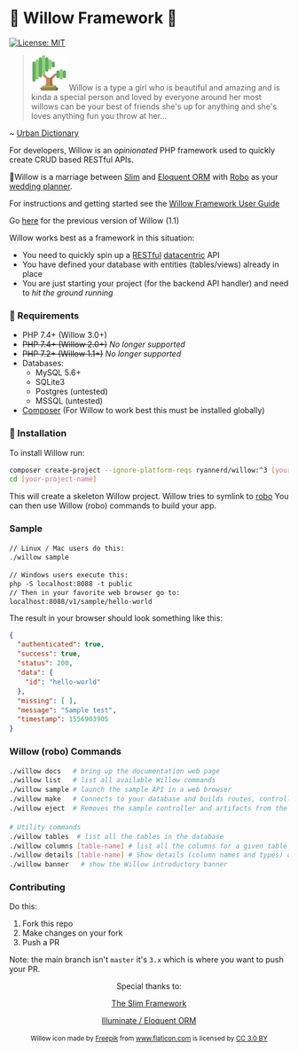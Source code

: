 # 🌳 Willow Framework 🌳

[![License: MIT](https://img.shields.io/badge/License-MIT-yellow.svg)](https://opensource.org/licenses/MIT)

>[![willow](https://raw.githubusercontent.com/RyanNerd/willow/master/willow.png)](https://willow.plexie.com/app/#/public/project/f66cdc9e-18dd-419c-8575-0c8901152cd3) Willow is a type a girl who is beautiful and amazing and is kinda a special person and loved by everyone around her
>most willows can be your best of friends she's up for anything and she's loves anything fun you throw at her...

~ [Urban Dictionary](https://www.urbandictionary.com/define.php?term=Willow)

For developers, Willow is an _opinionated_ PHP framework used to quickly create CRUD based RESTful APIs.

💒Willow is a marriage between [Slim](http://slimframework.com) and [Eloquent ORM](https://github.com/illuminate/database)
with [Robo](http://robo.li/) as your [wedding planner](https://en.wikipedia.org/wiki/Wedding_planner).

For instructions and getting started see the [Willow Framework User Guide](https://www.notion.so/Willow-Framework-Users-Guide-bf56317580884ccd95ed8d3889f83c72)

Go [here](https://github.com/RyanNerd/willow/tree/1.x) for the previous version of Willow (1.1)

Willow works best as a framework in this situation:
* You need to quickly spin up a [RESTful](https://restfulapi.net/) [datacentric](https://www.codecademy.com/articles/what-is-crud) API
* You have defined your database with entities (tables/views) already in place
* You are just starting your project (for the backend API handler) and need to _hit the ground running_

### 📃 Requirements
* PHP 7.4+ (Willow 3.0+)
* ~~PHP 7.4+ (Willow 2.0+)~~ _No longer supported_
* ~~PHP 7.2+ (Willow 1.1+)~~ _No longer supported_
* Databases:
    - MySQL 5.6+
    - SQLite3
    - Postgres (untested)
    - MSSQL (untested)
* [Composer](https://getcomposer.org) (For Willow to work best this must be installed globally)

### 💾 Installation
To install Willow run:

```bash
composer create-project --ignore-platform-reqs ryannerd/willow:^3 [your-project-name]
cd [your-project-name]
```

This will create a skeleton Willow project. Willow tries to symlink to [robo](https://robo.li/) You can then use Willow (robo) commands to build your app.

### Sample

```
// Linux / Mac users do this:
./willow sample

// Windows users execute this:
php -S localhost:8088 -t public
// Then in your favorite web browser go to: localhost:8088/v1/sample/hello-world
```

The result in your browser should look something like this:

```json
{
  "authenticated": true,
  "success": true,
  "status": 200,
  "data": {
    "id": "hello-world"
  },
  "missing": [ ],
  "message": "Sample test",
  "timestamp": 1556903905
}
```

###  Willow (robo) Commands

```bash
./willow docs   # bring up the documentation web page
./willow list   # list all available Willow commands
./willow sample # launch the sample API in a web browser
./willow make   # Connects to your database and builds routes, controllers, models, actions, etc.
./willow eject  # Removes the sample controller and artifacts from the project

# Utility commands
./willow tables  # list all the tables in the database
./willow columns [table-name] # list all the columns for a given table
./willow details [table-name] # Show details (column names and types) of a given table
./willow banner   # show the Willow introductory banner
```

### Contributing

Do this:
1. Fork this repo
2. Make changes on your fork
3. Push a PR

Note: the main branch isn't `master` it's `3.x` which is where you want to push your PR.


<div align="center">

Special thanks to:

[The Slim Framework](https://slimframework.com)

[Illuminate / Eloquent ORM](https://github.com/illuminate/database)

<small>
Willow icon made by <a href="https://www.freepik.com/" title="Freepik">Freepik</a>
from <a href="https://www.flaticon.com/" title="Flaticon">www.flaticon.com</a>
is licensed by <a href="http://creativecommons.org/licenses/by/3.0/" title="Creative Commons BY 3.0" target="_blank">CC 3.0 BY</a>
</small>
</div>
